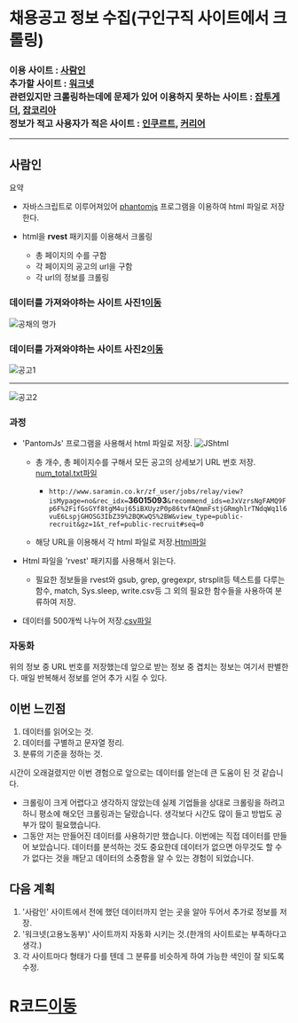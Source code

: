 # 채용공고 정보 수집(구인구직 사이트에서 크롤링)

### 이용 사이트 : [사람인](http://www.saramin.co.kr/)<br>추가할 사이트 : [워크넷](https://www.work.go.kr/seekWantedMain.do) <br>관련있지만 크롤링하는데에 문제가 있어 이용하지 못하는 사이트 : [잡투게더](http://www.jobtogether.net/), [잡코리아](http://www.jobkorea.co.kr/)<br>정보가 적고 사용자가 적은 사이트 : [인쿠르트](http://www.incruit.com/), [커리어](http://www.career.co.kr/)

* * *

## 사람인
요약 
- 자바스크립트로 이루어져있어 [phantomjs](http://phantomjs.org/download.html) 프로그램을 이용하여 html 파일로 저장한다.

- html을 **rvest** 패키지를 이용해서 크롤링

  - 총 페이지의 수를 구함
  - 각 페이지의 공고의 url을 구함
  - 각 url의 정보를 크롤링
### 데이터를 가져와야하는 사이트 사진1[이동](https://bit.ly/2wEYoFe)

![공채의 명가](https://user-images.githubusercontent.com/46266247/56227133-b98bc900-60af-11e9-9eb6-ccc56489f59c.JPG)

### 데이터를 가져와야하는 사이트 사진2[이동](https://bit.ly/2Gns9fs)

![공고1](https://user-images.githubusercontent.com/46266247/56227194-db854b80-60af-11e9-9ed3-b2854bfe92b8.JPG)

* * *

![공고2](https://user-images.githubusercontent.com/46266247/56227197-dd4f0f00-60af-11e9-8c58-1e4cebc10496.JPG)


### 과정

- 'PantomJs' 프로그램을 사용해서 html 파일로 저장.
![JShtml](https://user-images.githubusercontent.com/46266247/56230134-9d3f5a80-60b6-11e9-9398-fa49e08fa2f1.png)

  - 총 개수, 총 페이지수를 구해서 모든 공고의 상세보기 URL 번호 저장. [num_total.txt파일](https://github.com/chanp5660/R_chanp5660/blob/master/Project/Crawling/Saramin/result/num_total.txt)
  
    - ```http://www.saramin.co.kr/zf_user/jobs/relay/view?isMypage=no&rec_idx=```**36015093**```&recommend_ids=eJxVzrsNgFAMQ9Fp6F%2FifGsGYf8tgM4uj65iBXUyzP0p86tvfAQmmFstjGRmghlrTNdqWq1l6vuE6LspjGHOSG3IbZ39%2BQKwQS%2BW&view_type=public-recruit&gz=1&t_ref=public-recruit#seq=0```

  - 해당 URL을 이용해서 각 html 파일로 저장.[Html파일](https://github.com/chanp5660/R_chanp5660/tree/master/Project/Crawling/Saramin/result/Html_files)

- Html 파일을 'rvest' 패키지를 사용해서 읽는다.
  - 필요한 정보들을 rvest와 gsub, grep, gregexpr, strsplit등 텍스트를 다루는 함수, match, Sys.sleep, write.csv등 그 외의 필요한 함수들을 사용하여 분류하여 저장.

- 데이터를 500개씩 나누어 저장.[csv파일](https://github.com/chanp5660/R_chanp5660/tree/master/Project/Crawling/Saramin/result/Data_csv)

### 자동화

위의 정보 중 URL 번호를 저장했는데 앞으로 받는 정보 중 겹치는 정보는 여기서 판별한다. 매일 반복해서 정보를 얻어 추가 시킬 수 있다.

## 이번 느낀점
1. 데이터를 읽어오는 것.
2. 데이터를 구별하고 문자열 정리.
3. 분류의 기준을 정하는 것.

시간이 오래걸렸지만 이번 경험으로 앞으로는 데이터를 얻는데 큰 도움이 된 것 같습니다.

- 크롤링이 크게 어렵다고 생각하지 않았는데 실제 기업들을 상대로 크롤링을 하려고 하니 평소에 해오던 크롤링과는 달랐습니다. 생각보다 시간도 많이 들고 방법도 공부가 많이 필요했습니다. 
- 그동안 저는 만들어진 데이터를 사용하기만 했습니다. 이번에는 직접 데이터를 만들어 보았습니다. 데이터를 분석하는 것도 중요한데 데이터가 없으면 아무것도 할 수가 없다는 것을 깨닫고 데이터의 소중함을 알 수 있는 경험이 되었습니다.

## 다음 계획

1. '사람인' 사이트에서 전에 했던 데이터까지 얻는 곳을 알아 두어서 추가로 정보를 저장.
2. '워크넷(고용노동부)' 사이트까지 자동화 시키는 것.(한개의 사이트로는 부족하다고 생각.)
3. 각 사이트마다 형태가 다를 텐데 그 분류를 비슷하게 하여 가능한 색인이 잘 되도록 수정.


# R코드[이동](https://github.com/chanp5660/chanp5660/blob/master/Second/Saramin.R)
